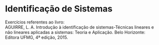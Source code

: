 # Identificação de Sistemas
Exercícios referentes ao livro:<br>
AGUIRRE, L. A. Introdução à identificação de sistemas-Técnicas lineares e não lineares aplicadas a sistemas: Teoria e Aplicação. Belo Horizonte: Editora UFMG, 4ª edição, 2015.
